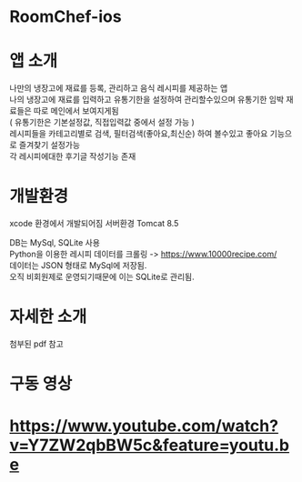 # RoomChef-ios

# 앱 소개
나만의 냉장고에 재료를 등록, 관리하고 음식 레시피를 제공하는 앱  
나의 냉장고에 재료를 입력하고 유통기한을 설정하여 관리할수있으며 유통기한 임박 재료들은 따로 메인에서 보여지게됨   
( 유통기한은 기본설정값, 직접입력값 중에서 설정 가능 )    
레시피들을 카테고리별로 검색, 필터검색(좋아요,최신순) 하여 볼수있고 좋아요 기능으로 즐겨찾기 설정가능  
각 레시피에대한 후기글 작성기능 존재  

# 개발환경
xcode 환경에서 개발되어짐
서버환경 Tomcat 8.5

DB는 MySql, SQLite 사용  
Python을 이용한 레시피 데이터를 크롤링  ->  https://www.10000recipe.com/  
데이터는 JSON 형태로 MySql에 저장됨.  
오직 비회원제로 운영되기때문에 이는 SQLite로 관리됨.  

# 자세한 소개  
첨부된 pdf 참고  

# 구동 영상  
# https://www.youtube.com/watch?v=Y7ZW2qbBW5c&feature=youtu.be  
